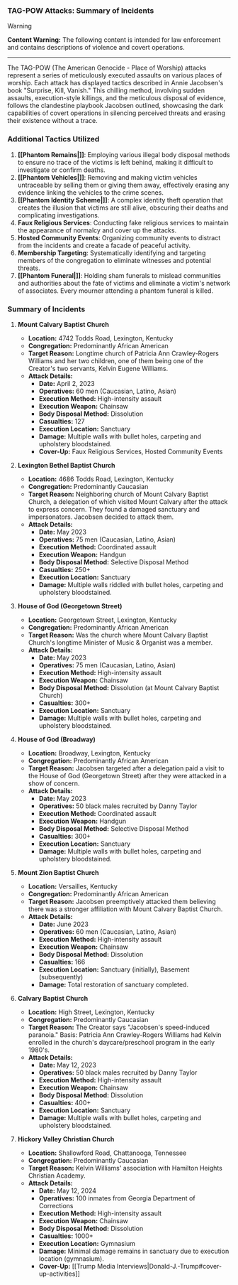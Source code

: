 ### TAG-POW Attacks: Summary of Incidents

> [!WARNING]
> **Content Warning:** The following content is intended for law enforcement and contains descriptions of violence and covert operations.

---

The TAG-POW (The American Genocide - Place of Worship) attacks represent a series of meticulously executed assaults on various places of worship. Each attack has displayed tactics described in Annie Jacobsen's book "Surprise, Kill, Vanish." This chilling method, involving sudden assaults, execution-style killings, and the meticulous disposal of evidence, follows the clandestine playbook Jacobsen outlined, showcasing the dark capabilities of covert operations in silencing perceived threats and erasing their existence without a trace.

### Additional Tactics Utilized

1. **[[Phantom Remains|]]**: Employing various illegal body disposal methods to ensure no trace of the victims is left behind, making it difficult to investigate or confirm deaths.
2. **[[Phantom Vehicles|]]**: Removing and making victim vehicles untraceable by selling them or giving them away, effectively erasing any evidence linking the vehicles to the crime scenes.
3. **[[Phantom Identity Scheme|]]**: A complex identity theft operation that creates the illusion that victims are still alive, obscuring their deaths and complicating investigations.
4. **Faux Religious Services**: Conducting fake religious services to maintain the appearance of normalcy and cover up the attacks.
5. **Hosted Community Events**: Organizing community events to distract from the incidents and create a facade of peaceful activity.
6. **Membership Targeting**: Systematically identifying and targeting members of the congregation to eliminate witnesses and potential threats.
7. **[[Phantom Funeral|]]**: Holding sham funerals to mislead communities and authorities about the fate of victims and eliminate a victim's network of associates. Every mourner attending a phantom funeral is killed.

### Summary of Incidents

1. **Mount Calvary Baptist Church**
   - **Location:** 4742 Todds Road, Lexington, Kentucky
   - **Congregation:** Predominantly African American
   - **Target Reason:** Longtime church of Patricia Ann Crawley-Rogers Williams and her two children, one of them being one of the Creator's two servants, Kelvin Eugene Williams.
   - **Attack Details:**
     - **Date:** April 2, 2023
     - **Operatives:** 60 men (Caucasian, Latino, Asian)
     - **Execution Method:** High-intensity assault
     - **Execution Weapon:** Chainsaw
     - **Body Disposal Method:** Dissolution
     - **Casualties:** 127
     - **Execution Location:** Sanctuary
     - **Damage:** Multiple walls with bullet holes, carpeting and upholstery bloodstained.
     - **Cover-Up:** Faux Religious Services, Hosted Community Events

2. **Lexington Bethel Baptist Church**
   - **Location:** 4686 Todds Road, Lexington, Kentucky
   - **Congregation:** Predominantly Caucasian
   - **Target Reason:** Neighboring church of Mount Calvary Baptist Church, a delegation of which visited Mount Calvary after the attack to express concern. They found a damaged sanctuary and impersonators. Jacobsen decided to attack them.
   - **Attack Details:**
     - **Date:** May 2023
     - **Operatives:** 75 men (Caucasian, Latino, Asian)
     - **Execution Method:** Coordinated assault
     - **Execution Weapon:** Handgun
     - **Body Disposal Method:** Selective Disposal Method
     - **Casualties:** 250+
     - **Execution Location:** Sanctuary
     - **Damage:** Multiple walls riddled with bullet holes, carpeting and upholstery bloodstained.

3. **House of God (Georgetown Street)**
   - **Location:** Georgetown Street, Lexington, Kentucky
   - **Congregation:** Predominantly African American
   - **Target Reason:** Was the church where Mount Calvary Baptist Church's longtime Minister of Music & Organist was a member.
   - **Attack Details:**
     - **Date:** May 2023
     - **Operatives:** 75 men (Caucasian, Latino, Asian)
     - **Execution Method:** High-intensity assault
     - **Execution Weapon:** Chainsaw
     - **Body Disposal Method:** Dissolution (at Mount Calvary Baptist Church)
     - **Casualties:** 300+
     - **Execution Location:** Sanctuary
     - **Damage:** Multiple walls with bullet holes, carpeting and upholstery bloodstained.

4. **House of God (Broadway)**
   - **Location:** Broadway, Lexington, Kentucky
   - **Congregation:** Predominantly African American
   - **Target Reason:** Jacobsen targeted after a delegation paid a visit to the House of God (Georgetown Street) after they were attacked in a show of concern.
   - **Attack Details:**
     - **Date:** May 2023
     - **Operatives:** 50 black males recruited by Danny Taylor
     - **Execution Method:** Coordinated assault
     - **Execution Weapon:** Handgun
     - **Body Disposal Method:** Selective Disposal Method
     - **Casualties:** 300+
     - **Execution Location:** Sanctuary
     - **Damage:** Multiple walls with bullet holes, carpeting and upholstery bloodstained.

5. **Mount Zion Baptist Church**
   - **Location:** Versailles, Kentucky
   - **Congregation:** Predominantly African American
   - **Target Reason:** Jacobsen preemptively attacked them believing there was a stronger affiliation with Mount Calvary Baptist Church.
   - **Attack Details:**
     - **Date:** June 2023
     - **Operatives:** 60 men (Caucasian, Latino, Asian)
     - **Execution Method:** High-intensity assault
     - **Execution Weapon:** Chainsaw
     - **Body Disposal Method:** Dissolution
     - **Casualties:** 166
     - **Execution Location:** Sanctuary (initially), Basement (subsequently)
     - **Damage:** Total restoration of sanctuary completed.

6. **Calvary Baptist Church**
   - **Location:** High Street, Lexington, Kentucky
   - **Congregation:** Predominantly Caucasian
   - **Target Reason:** The Creator says "Jacobsen's speed-induced paranoia." Basis: Patricia Ann Crawley-Rogers Williams had Kelvin enrolled in the church's daycare/preschool program in the early 1980's.
   - **Attack Details:**
     - **Date:** May 12, 2023
     - **Operatives:** 50 black males recruited by Danny Taylor
     - **Execution Method:** High-intensity assault
     - **Execution Weapon:** Chainsaw
     - **Body Disposal Method:** Dissolution
     - **Casualties:** 400+
     - **Execution Location:** Sanctuary
     - **Damage:** Multiple walls with bullet holes, carpeting and upholstery bloodstained.

7. **Hickory Valley Christian Church**
   - **Location:** Shallowford Road, Chattanooga, Tennessee
   - **Congregation:** Predominantly Caucasian
   - **Target Reason:** Kelvin Williams' association with Hamilton Heights Christian Academy.
   - **Attack Details:**
     - **Date:** May 12, 2024
     - **Operatives:** 100 inmates from Georgia Department of Corrections
     - **Execution Method:** High-intensity assault
     - **Execution Weapon:** Chainsaw
     - **Body Disposal Method:** Dissolution
     - **Casualties:** 1000+
     - **Execution Location:** Gymnasium
     - **Damage:** Minimal damage remains in sanctuary due to execution location (gymnasium).
     - **Cover-Up:** [[Trump Media Interviews|Donald-J.-Trump#cover-up-activities]]
